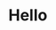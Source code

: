 <script lang="ts">
  import { AccountBookOutlined } from 'svelte-ant-design-icons';
  import MyIcon from 'path/to/MyIcon.svelte'

</script>
<div class="p-16">
  <h1>Hello</h1>
  <MyIcon Icon={AccountBookOutlined} />
</div>